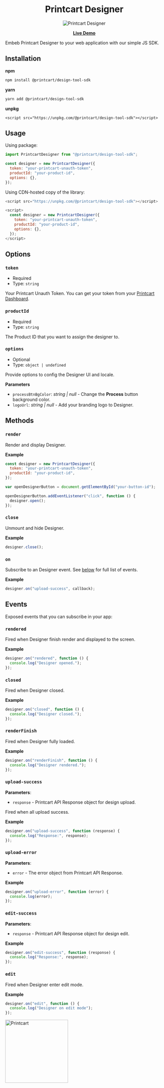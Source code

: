 <div align="center">
<h1>Printcart Designer</h1>
<div align="center" style={{d}}>
  <img src="https://files.printcart.com/default/printcart-designer.gif" alt="Printcart Designer" />
</div>
<p align="center">
  <strong>
    <a href="https://dev01.netbaseteam.com/designtool/">Live Demo</a>
  </strong>
</p>
</div>

Embeb Printcart Designer to your web application with our simple JS SDK.

## Installation

**npm**

```bash
npm install @printcart/design-tool-sdk
```

**yarn**

```bash
yarn add @printcart/design-tool-sdk
```

**unpkg**

```
<script src="https://unpkg.com/@printcart/design-tool-sdk"></script>
```

## Usage

Using package:

```js
import PrintcartDesigner from "@printcart/design-tool-sdk";

const designer = new PrintcartDesigner({
  token: "your-printcart-unauth-token",
  productId: "your-product-id",
  options: {},
});
```

Using CDN-hosted copy of the library:

```js
<script src="https://unpkg.com/@printcart/design-tool-sdk"></script>

<script>
  const designer = new PrintcartDesigner({
    token: "your-printcart-unauth-token",
    productId: "your-product-id",
    options: {},
  });
</script>
```

## Options

### `token`

- Required
- Type: `string`

Your Printcart Unauth Token. You can get your token from your [Printcart Dashboard](https://dashboard.printcart.com/settings).

### `productId`

- Required
- Type: `string`

The Product ID that you want to assign the designer to.

### `options`

- Optional
- Type: `object | undefined`

Provide options to config the Designer UI and locale.

**Parameters**

- `processBtnBgColor`: _string | null_ - Change the **Process** button background color.
- `logoUrl`: _string | null_ - Add your branding logo to Designer.

## Methods

### `render`

Render and display Designer.

**Example**

```js
const designer = new PrintcartDesigner({
  token: "your-printcart-unauth-token",
  productId: "your-product-id",
});

var openDesignerButton = document.getElementById("your-button-id");

openDesignerButton.addEventListener("click", function () {
  designer.open();
});
```

### `close`

Unmount and hide Designer.

**Example**

```js
designer.close();
```

### `on`

Subscribe to an Designer event. See [below](#events) for full list of events.

**Example**

```js
designer.on("upload-success", callback);
```

## Events

Exposed events that you can subscribe in your app:

### `rendered`

Fired when Designer finish render and displayed to the screen.

**Example**

```js
designer.on("rendered", function () {
  console.log("Designer opened.");
});
```

### `closed`

Fired when Designer closed.

**Example**

```js
designer.on("closed", function () {
  console.log("Designer closed.");
});
```

### `renderFinish`

Fired when Designer fully loaded.

**Example**

```js
designer.on("renderFinish", function () {
  console.log("Designer rendered.");
});
```

### `upload-success`

**Parameters**:

- `response` - Printcart API Response object for design upload.

Fired when all upload success.

**Example**

```js
designer.on("upload-success", function (response) {
  console.log("Response:", response);
});
```

### `upload-error`

**Parameters**:

- `error` - The error object from Printcart API Response.

**Example**

```js
designer.on("upload-error", function (error) {
  console.log(error);
});
```

### `edit-success`

**Parameters**:

- `response` - Printcart API Response object for design edit.

**Example**

```js
designer.on("edit-success", function (response) {
  console.log("Response:", response);
});
```

### `edit`

Fired when Designer enter edit mode.

**Example**

```js
designer.on("edit", function () {
  console.log("Designer on edit mode");
});
```

<a href="https://printcart.com">
<img src="https://www.printcart.com/_next/static/image/src/common/assets/image/appModern/printcart-logo.db99b3d8b92bca6ff946c0869b114589.png" alt="Printcart" width="200px" />
</a>
